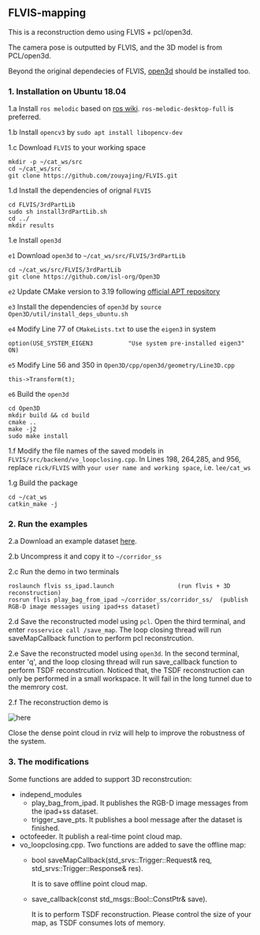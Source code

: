 ## FLVIS-mapping

This is a reconstruction demo using FLVIS + pcl/open3d.

The camera pose is outputted by FLVIS, and the 3D model is from PCL/open3d.

Beyond the original dependecies of FLVIS, [open3d](http://www.open3d.org/) should be installed too.

### 1. Installation on Ubuntu 18.04 
1.a Install `ros melodic` based on [ros wiki](http://wiki.ros.org/melodic/Installation/Ubuntu). `ros-melodic-desktop-full` is preferred.

1.b Install `opencv3` by `sudo apt install libopencv-dev`

1.c Download `FLVIS` to your working space 
```
mkdir -p ~/cat_ws/src
cd ~/cat_ws/src
git clone https://github.com/zouyajing/FLVIS.git
```

1.d Install the dependencies of orignal `FLVIS`
```
cd FLVIS/3rdPartLib
sudo sh install3rdPartLib.sh
cd ../
mkdir results
```

1.e Install `open3d`

  `e1` Download `open3d` to `~/cat_ws/src/FLVIS/3rdPartLib`
  ```
  cd ~/cat_ws/src/FLVIS/3rdPartLib
  git clone https://github.com/isl-org/Open3D
  ```
  `e2` Update CMake version to 3.19 following [official APT repository](https://apt.kitware.com/)

  `e3` Install the dependencies of `open3d` by `source Open3D/util/install_deps_ubuntu.sh`

  `e4` Modify Line 77 of `CMakeLists.txt` to use the `eigen3` in system
  ```
  option(USE_SYSTEM_EIGEN3          "Use system pre-installed eigen3"          ON)
  ```
  `e5` Modify Line 56 and 350 in `Open3D/cpp/open3d/geometry/Line3D.cpp`
  ```
  this->Transform(t);
  ```
  `e6` Build the `open3d`
  ```
  cd Open3D
  mkdir build && cd build
  cmake ..
  make -j2
  sudo make install
  ```

1.f Modify the file names of the saved models in `FLVIS/src/backend/vo_loopclosing.cpp`. In Lines 198, 264,285, and 956, replace `rick/FLVIS` with `your user name and working space`, i.e. `lee/cat_ws` 

1.g Build the package
```
cd ~/cat_ws
catkin_make -j
```


### 2. Run the examples
2.a Download an example dataset [here](https://drive.google.com/drive/folders/1gPuoolWCTm3IXKiE5yxaPDEBad07vjx3?usp=sharing).

2.b Uncompress it and copy it to `~/corridor_ss`

2.c Run the demo in two terminals

```
roslaunch flvis ss_ipad.launch                  (run flvis + 3D reconstruction)
rosrun flvis play_bag_from_ipad ~/corridor_ss/corridor_ss/  (publish RGB-D image messages using ipad+ss dataset)

```
2.d Save the reconstructed model using `pcl`. Open the third terminal, and enter `rosservice call /save_map`. The loop closing thread will run saveMapCallback function to perform pcl reconstrcution.

2.e Save the reconstructed model using `open3d`. In the second terminal, enter 'q', and the loop closing thread will run save_callback function to perform TSDF reconstrcution. Noticed that, the TSDF reconstruction can only be performed in a small workspace. It will fail in the long tunnel due to the memrory cost.

2.f The reconstruction demo is 

![here](https://github.com/zouyajing/PhD_document_for_navlab/blob/main/imgs/FLVIS_mapping.png)

Close the dense point cloud in rviz will help to improve the robustness of the system.


### 3. The modifications 

Some functions are added to support 3D reconstrcution:

* independ_modules
  * play_bag_from_ipad. It publishes the RGB-D image messages from the ipad+ss dataset.
  * trigger_save_pts. It publishes a bool message after the dataset is finished.
* octofeeder. It publish a real-time point cloud map.
* vo_loopclosing.cpp. Two functions are added to save the offline map:
  * bool saveMapCallback(std_srvs::Trigger::Request& req, std_srvs::Trigger::Response& res).
    
    It is to save offline point cloud map.
    
  * save_callback(const std_msgs::Bool::ConstPtr& save). 
   
    It is to perform TSDF reconstruction. Please control the size of your map, as TSDF consumes lots of memory.
  



